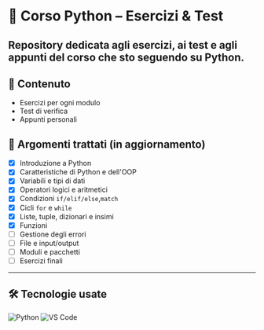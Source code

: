# 🐍 Corso Python – Esercizi & Test

Repository dedicata agli **esercizi**, ai **test** e agli **appunti** del corso che sto seguendo su Python.
---
## 📁 Contenuto

- Esercizi per ogni modulo
- Test di verifica
- Appunti personali

## 🧠 Argomenti trattati (in aggiornamento)

- [x] Introduzione a Python
- [X] Caratteristiche di Python e dell'OOP 
- [x] Variabili e tipi di dati  
- [x] Operatori logici e aritmetici  
- [x] Condizioni `if/elif/else`,`match`
- [x] Cicli `for` e `while`  
- [x] Liste, tuple, dizionari e insimi
- [X] Funzioni  
- [ ] Gestione degli errori  
- [ ] File e input/output  
- [ ] Moduli e pacchetti  
- [ ] Esercizi finali
---

## 🛠️ Tecnologie usate

![Python](https://img.shields.io/badge/-Python-3776AB?logo=python&logoColor=white)
![VS Code](https://img.shields.io/badge/-VS%20Code-007ACC?logo=visualstudiocode&logoColor=white)

